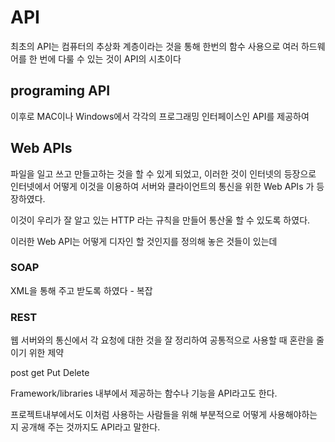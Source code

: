 # API

최초의 API는 컴퓨터의 추상화 계층이라는 것을 통해 한번의 함수 사용으로 여러 하드웨어를 한 번에 다룰 수 있는 것이 API의 시초이다

## programing API

이후로 MAC이나 Windows에서 각각의 프로그래밍 인터페이스인 API를 제공하여

## Web APIs

파일을 일고 쓰고 만들고하는 것을 할 수 있게 되었고, 이러한 것이 인터넷의 등장으로 인터넷에서 어떻게 이것을 이용하여 서버와 클라이언트의 통신을 위한 Web APIs 가 등장하였다.

이것이 우리가 잘 알고 있는 HTTP 라는 규칙을 만들어 통산울 할 수 있도록 하였다.


이러한 Web API는 어떻게 디자인 할 것인지를 정의해 놓은 것들이 있는데

### SOAP

XML을 통해 주고 받도록 하였다 - 복잡

### REST

웹 서버와의 통신에서 각 요청에 대한 것을 잘 정리하여 공통적으로 사용할 때 혼란을 줄이기 위한 제약

post get Put Delete

Framework/libraries 내부에서 제공하는 함수나 기능을 API라고도 한다.

프로젝트내부에서도 이처럼 사용하는 사람들을 위해 부분적으로 어떻게 사용해야하는지 공개해 주는 것까지도 API라고 말한다.

